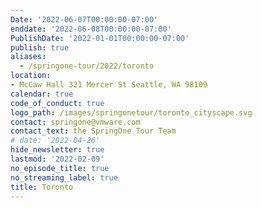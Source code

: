 ```yaml
---
Date: '2022-06-07T00:00:00-07:00'
enddate: '2022-06-08T00:00:00-07:00'
PublishDate: '2022-01-01T00:00:00-07:00'
publish: true
aliases:
  - /springone-tour/2022/toronto
location:
- McCaw Hall 321 Mercer St Seattle, WA 98109
calendar: true
code_of_conduct: true
logo_path: /images/springonetour/toronto_cityscape.svg
contact: springone@vmware.com
contact_text: the SpringOne Tour Team
# date: '2022-04-26'
hide_newsletter: true
lastmod: '2022-02-09'
no_episode_title: true
no_streaming_label: true
title: Toronto
---
```

